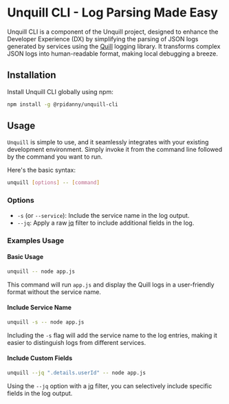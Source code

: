 # Unquill CLI - Log Parsing Made Easy

Unquill CLI is a component of the Unquill project, designed to enhance the Developer Experience (DX) by simplifying the parsing of JSON logs generated by services using the [Quill](https://github.com/rpidanny/quill) logging library. It transforms complex JSON logs into human-readable format, making local debugging a breeze.

## Installation

Install Unquill CLI globally using npm:

```bash
npm install -g @rpidanny/unquill-cli
```

## Usage

`Unquill` is simple to use, and it seamlessly integrates with your existing development environment. Simply invoke it from the command line followed by the command you want to run.

Here's the basic syntax:

```bash
unquill [options] -- [command]
```

### Options

- `-s` (or `--service`): Include the service name in the log output.
- `--jq`: Apply a raw [jq](https://jqlang.github.io/jq/tutorial/) filter to include additional fields in the log.

### Examples Usage

#### Basic Usage

```bash
unquill -- node app.js
```

This command will run `app.js` and display the Quill logs in a user-friendly format without the service name.

#### Include Service Name

```bash
unquill -s -- node app.js
```

Including the `-s` flag will add the service name to the log entries, making it easier to distinguish logs from different services.

#### Include Custom Fields

```bash
unquill --jq ".details.userId" -- node app.js
```

Using the `--jq` option with a [jq](https://jqlang.github.io/jq/tutorial/) filter, you can selectively include specific fields in the log output.
